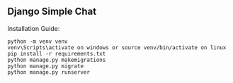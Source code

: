 ## Django Simple Chat

Installation Guide:
```
python -m venv venv
venv\Scripts\activate on windows or source venv/bin/activate on linux
pip install -r requirements.txt
python manage.py makemigrations
python manage.py migrate
python manage.py runserver
```

